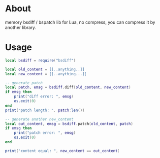 
# About

memory bsdiff / bspatch lib for Lua, no compress, you can compress it by another library.

# Usage

```lua
local bsdiff = require("bsdiff")

local old_content = [[..anything..]]
local new_content = [[..anything...]]

-- generate patch
local patch, emsg = bsdiff.diff(old_content, new_content)
if emsg then
    print("diff error: ", emsg)
    os.exit(0)
end
print("patch length: ", patch:len())

-- generate another new_content
local out_content, emsg = bsdiff.patch(old_content, patch)
if emsg then
    print("patch error: ", emsg)
    os.exit(0)
end

print("content equal: ", new_content == out_content)
```

